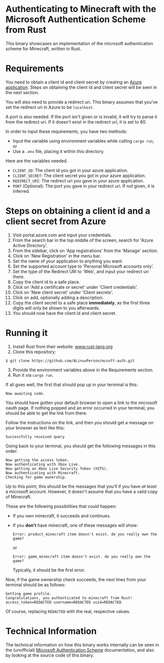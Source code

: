 # Authenticating to Minecraft with the Microsoft Authentication Scheme from Rust
This binary showcases an implementation of the microsoft authentication scheme for Minecraft,
written in Rust.

# Requirements
You need to obtain a client id and client secret by creating an [Azure application]. Steps on obtaining the client id and
client secret will be seen in the next section.

You will also need to provide a redirect uri. This binary assumes that you've set the redirect uri in Azure to be
`localhost`.

A port is also needed. If the port isn't given or is invalid, it will try to parse it from the redirect uri. If it
doesn't exist in the redirect uri, it is set to 80.

In order to input these requirements, you have two methods:
  * Input the variable using environment variables while calling `cargo run`, or
  * Use a `.env` file, placing it within this directory.

Here are the variables needed.

  * `CLIENT_ID`: The client id you got in your azure application.
  * `CLIENT_SECRET`: The client secret you got in your azure application.
  * `REDIRECT_URI`: The redirect uri you gave in your azure application.
  * `PORT` (Optional): The port you gave in your redirect uri. If not given, it is inferred.

# Steps on obtaining a client id and a client secret from Azure
1. Visit portal.azure.com and input your credentials.
2. From the search bar in the top middle of the screen, search for 'Azure Active Directory'.
3. From the sidebar, click on 'App registrations' from the 'Manage' section.
4. Click on 'New Registration' in the menu bar.
5. Set the name of your application to anything you want.
6. Set the supported account type to 'Personal Microsoft accounts only'.
7. Set the type of the Redirect URI to 'Web', and input your redirect uri there.
8. Copy the client id to a safe place.
9. Click on 'Add a certificate or secret' under 'Client credentials'.
10. Click on 'New client secret' under 'Client secrets'.
11. Click on add, optionally adding a description.
12. Copy the client secret to a safe place __immediately__, as the first three digits will only be shown to you afterwards.
13. You should now have the client id and client secret.

# Running it

1. Install Rust from their website: www.rust-lang.org
2. Clone this repository:

```shell
$ git clone https://github.com/ALinuxPerson/mcsoft-auth.git
```

3. Provide the environment variables above in the Requirements section.
4. Run it via `cargo run`.

If all goes well, the first that should pop up in your terminal is this:

```
Now awaiting code.
```

You should have gotten your default browser to open a link to the microsoft oauth page. If nothing popped and an error
occurred in your terminal, you should be able to get the link from there.

Follow the instructions on the link, and then you should get a message on your browser as text like this:

```
Successfully received query
```

Going back to your terminal, you should get the following messages in this order:

```
Now getting the access token.
Now authenticating with Xbox Live.
Now getting an Xbox Live Security Token (XSTS).
Now authenticating with Minecraft.
Checking for game ownership.
```

Up to this point, this should be the messages that you'll if you have _at least_ a microsoft account. However, it 
doesn't assume that you have a valid copy of Minecraft.

These are the following possibilities that could happen:
  * If you own minecraft, it succeeds and continues.
  * If you __don't__ have minecraft, one of these messages will show:
    
    ```
    Error: product_minecraft item doesn't exist. do you really own the game?
    ```
    
    or

    ```
    Error: game_minecraft item doesn't exist. do you really own the game?
    ```
    
    Typically, it should be the first error.

Now, if the game ownership check succeeds, the next lines from your terminal should be as follows:

```
Getting game profile.
Congratulations, you authenticated to minecraft from Rust!
access_token=REDACTED username=REDACTED uuid=REDACTED
```

Of course, replacing `REDACTED` with the real, respective values.

# Technical Information

The technical information on how this binary works internally can be seen in the (unofficial) 
[Microsoft Authentication Scheme] documentation, and also by looking at the source code of this binary.

[Azure application]: https://docs.microsoft.com/en-us/azure/active-directory/develop/quickstart-register-app
[Microsoft Authentication Scheme]: https://wiki.vg/Microsoft_Authentication_Scheme